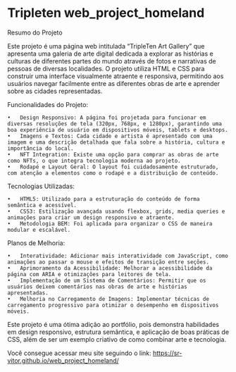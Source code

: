 # Tripleten web_project_homeland

Resumo do Projeto

Este projeto é uma página web intitulada “TripleTen Art Gallery” que apresenta uma galeria de arte digital dedicada a explorar as histórias e culturas de diferentes partes do mundo através de fotos e narrativas de pessoas de diversas localidades. O projeto utiliza HTML e CSS para construir uma interface visualmente atraente e responsiva, permitindo aos usuários navegar facilmente entre as diferentes obras de arte e aprender sobre as cidades representadas.

Funcionalidades do Projeto:

	•	Design Responsivo: A página foi projetada para funcionar em diversas resoluções de tela (320px, 768px, e 1280px), garantindo uma boa experiência de usuário em dispositivos móveis, tablets e desktops.
	•	Imagens e Textos: Cada cidade e artista é apresentado com uma imagem e uma descrição detalhada que fala sobre a história, cultura e importância do local.
	•	NFT Integration: Existe uma opção para comprar as obras de arte como NFTs, o que integra tecnologia moderna ao projeto.
	•	Rodapé e Layout Geral: O layout foi cuidadosamente estruturado, com atenção a elementos como o rodapé e a distribuição de conteúdo.

Tecnologias Utilizadas:

	•	HTML5: Utilizado para a estruturação do conteúdo de forma semântica e acessível.
	•	CSS3: Estilização avançada usando flexbox, grids, media queries e animações para criar um design responsivo e atraente.
	•	Metodologia BEM: Foi aplicada para organizar o CSS de maneira modular e escalável.

Planos de Melhoria:

	•	Interatividade: Adicionar mais interatividade com JavaScript, como animações ao passar o mouse e efeitos de transição entre seções.
	•	Aprimoramento da Acessibilidade: Melhorar a acessibilidade da página com ARIA e otimizações para leitores de tela.
	•	Implementação de um Sistema de Comentários: Permitir que os usuários deixem comentários nas obras de arte e histórias apresentadas.
	•	Melhoria no Carregamento de Imagens: Implementar técnicas de carregamento progressivo para otimizar o desempenho em dispositivos móveis.

Este projeto é uma ótima adição ao portfólio, pois demonstra habilidades em design responsivo, estrutura semântica, e aplicação de boas práticas de CSS, além de ser um exemplo criativo de como combinar arte e tecnologia.


Você consegue acessar meu site seguindo o link: https://sr-vitor.github.io/web_project_homeland/